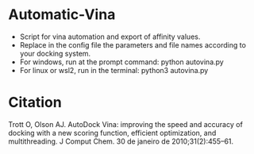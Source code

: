 # Automatic-Vina
- Script for vina automation and export of affinity values.
- Replace in the config file the parameters and file names according to your docking system.
- For windows, run at the prompt command: 
python autovina.py
- For linux or wsl2, run in the terminal:
python3 autovina.py


# Citation
Trott O, Olson AJ. AutoDock Vina: improving the speed and accuracy of docking with a new scoring function, efficient optimization, and multithreading. J Comput Chem. 30 de janeiro de 2010;31(2):455–61.
